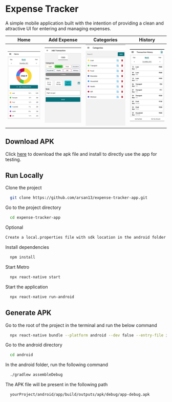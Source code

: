 # Expense Tracker

A simple mobile application built with the intention of providing a clean and attractive UI for entering and managing expenses.

|                              Home                               |                             Add Expense                             |                           Categories                           |                             History                              |
| :-------------------------------------------------------------: | :-----------------------------------------------------------------: | :------------------------------------------------------------: | :--------------------------------------------------------------: |
| <img src="src/assets/screenshots/home-screen.jpeg" width="200"> | <img src="src/assets/screenshots/add-transaction.jpeg" width="200"> | <img src="src/assets/screenshots/categories.jpeg" width="200"> | <img src="src/assets/screenshots/transactions.jpeg" width="200"> |

## Download APK

Click [here](https://drive.google.com/uc?id=1bPamh3ypL3-X463aTMXCn8XNQdBWaAdZ&export=download) to download the apk file and install to directly use the app for testing.

## Run Locally

Clone the project

```bash
  git clone https://github.com/arsan13/expense-tracker-app.git
```

Go to the project directory

```bash
  cd expense-tracker-app
```

Optional

```bash
Create a local.properties file with sdk location in the android folder if needed.
```

Install dependencies

```bash
  npm install
```

Start Metro

```bash
  npx react-native start
```

Start the application

```bash
  npx react-native run-android
```

## Generate APK

Go to the root of the project in the terminal and run the below command

```bash
  npx react-native bundle --platform android --dev false --entry-file index.js --bundle-output android/app/src/main/assets/index.android.bundle --assets-dest android/app/src/main/res
```

Go to the android directory

```bash
  cd android
```

In the android folder, run the following command

```bash
  ./gradlew assembleDebug
```

The APK file will be present in the following path

```bash
  yourProject/android/app/build/outputs/apk/debug/app-debug.apk
```
